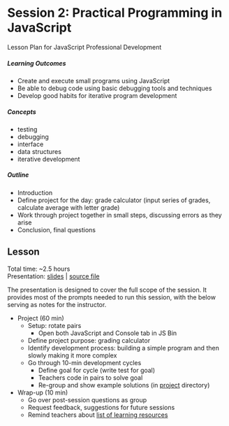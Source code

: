 # Session 2: Practical Programming in JavaScript

Lesson Plan for JavaScript Professional Development

##### Learning Outcomes

- Create and execute small programs using JavaScript
- Be able to debug code using basic debugging tools and techniques
- Develop good habits for iterative program development

##### Concepts

- testing
- debugging
- interface
- data structures
- iterative development

##### Outline

<!-- TODO: complete outline -->

- Introduction
- Define project for the day: grade calculator (input series of grades, calculate average with letter grade)
- Work through project together in small steps, discussing errors as they arise
- Conclusion, final questions

## Lesson

Total time: ~2.5 hours  
Presentation: [slides](https://swipe.to/2003cq) | [source file](slides.md)

The presentation is designed to cover the full scope of the session. It provides most of the prompts needed to run this session, with the below serving as notes for the instructor.

- Project (60 min)
  - Setup: rotate pairs
    - Open both JavaScript and Console tab in JS Bin
  - Define project purpose: grading calculator
  - Identify development process: building a simple program and then slowly making it more complex
  - Go through 10-min development cycles
    - Define goal for cycle (write test for goal)
    - Teachers code in pairs to solve goal
    - Re-group and show example solutions (in [project](project/) directory)
- Wrap-up (10 min)
  - Go over post-session questions as group
  - Request feedback, suggestions for future sessions
  - Remind teachers about [list of learning resources](../README.md#resources)
